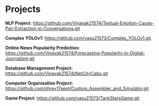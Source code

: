 # Projects

**NLP Project:** https://github.com/Vinayak21574/Textual-Emotion-Cause-Pair-Extraction-in-Conversations.git

**Complex YOLOv1:** https://github.com/vasu21573/Complex_YOLOv1.git

**Online News Popularity Prediction:** https://github.com/Vinayak21574/Forecasting-Popularity-in-Digital-Journalism.git

**Database Management Project:** https://github.com/Vinayak21574/NetCityCabs.git

**Computer Organisation Project:** https://github.com/shrey17sept/Custom_Assembler_and_Simulator.git

**Game Project:** https://github.com/vasu21573/TankStarsGame.git
